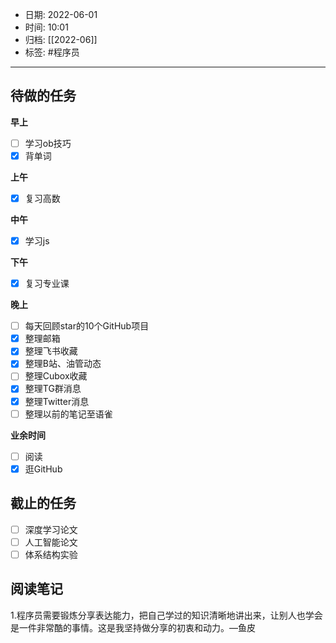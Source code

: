 - 日期: 2022-06-01
- 时间: 10:01
- 归档: [[2022-06]]
- 标签: #程序员
---

## 待做的任务

**早上**

- [ ] 学习ob技巧
- [x] 背单词

**上午**

- [x] 复习高数

**中午**

- [x] 学习js

**下午**

- [x] 复习专业课

**晚上**

- [ ] 每天回顾star的10个GitHub项目
- [x] 整理邮箱
- [x] 整理飞书收藏
- [x] 整理B站、油管动态
- [ ] 整理Cubox收藏
- [x] 整理TG群消息
- [x] 整理Twitter消息
- [ ] 整理以前的笔记至语雀

**业余时间**

- [ ] 阅读 
- [x] 逛GitHub

## 截止的任务

- [ ] 深度学习论文
- [ ] 人工智能论文
- [ ] 体系结构实验

## 阅读笔记

1.程序员需要锻炼分享表达能力，把自己学过的知识清晰地讲出来，让别人也学会是一件非常酷的事情。这是我坚持做分享的初衷和动力。—鱼皮


